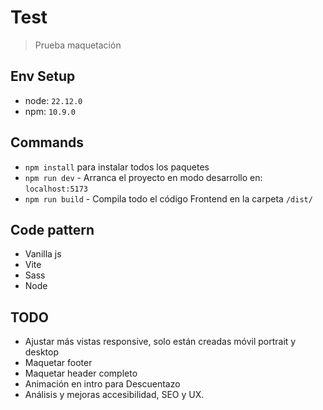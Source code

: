 # Test

> Prueba maquetación

## Env Setup
  - node: `22.12.0`
  - npm: `10.9.0`

## Commands
  - `npm install` para instalar todos los paquetes
  - `npm run dev` - Arranca el proyecto en modo desarrollo en: `localhost:5173` 
  - `npm run build` - Compila todo el código Frontend en la carpeta `/dist/`

## Code pattern
  - Vanilla js
  - Vite
  - Sass
  - Node

## TODO
  - Ajustar más vistas responsive, solo están creadas móvil portrait y desktop
  - Maquetar footer
  - Maquetar header completo
  - Animación en intro para Descuentazo
  - Análisis y mejoras accesibilidad, SEO y UX.
